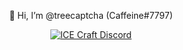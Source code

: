 <p align="center">
👋 Hi, I’m @treecaptcha
(Caffeine#7797)
</p>

<p align="center">
   <a href="https://discord.gg/G2wwmAce7r">
         <img alt="ICE Craft Discord" src="https://discord.com/api/guilds/995858337293926400/widget.png?style=banner4">
   </a>
</p>
